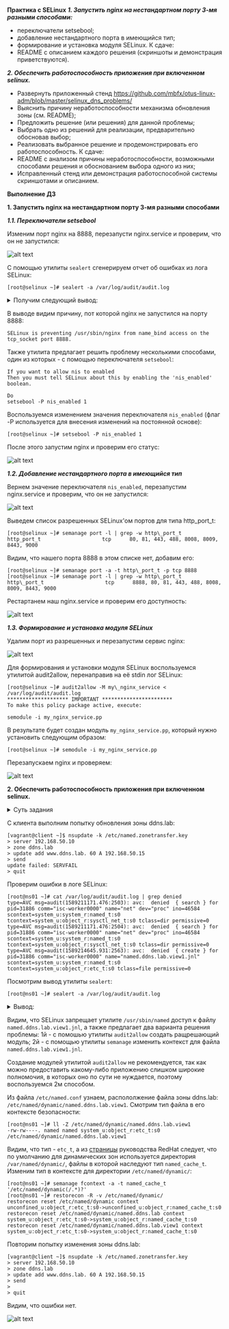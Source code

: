 **Практика с SELinux**
***1. Запустить nginx на нестандартном порту 3-мя разными способами:***
- переключатели setsebool;
- добавление нестандартного порта в имеющийся тип;
- формирование и установка модуля SELinux.
К сдаче:
- README с описанием каждого решения (скриншоты и демонстрация приветствуются).

***2. Обеспечить работоспособность приложения при включенном selinux.***
- Развернуть приложенный стенд
https://github.com/mbfx/otus-linux-adm/blob/master/selinux_dns_problems/
- Выяснить причину неработоспособности механизма обновления зоны (см. README);
- Предложить решение (или решения) для данной проблемы;
- Выбрать одно из решений для реализации, предварительно обосновав выбор;
- Реализовать выбранное решение и продемонстрировать его работоспособность.
К сдаче:
- README с анализом причины неработоспособности, возможными способами решения и обоснованием выбора одного из них;
- Исправленный стенд или демонстрация работоспособной системы скриншотами и описанием.

**Выполнение ДЗ**

**1. Запустить nginx на нестандартном порту 3-мя разными способами**

***1.1. Переключатели setsebool***

Изменим порт nginx на 8888, перезапусти nginx.service и проверим, что он не запустился:

![alt text](screenshots/12-1.png)

С помощью утилиты `sealert` сгенерируем отчет об ошибках из лога SELinux:
```
[root@selinux ~]# sealert -a /var/log/audit/audit.log
```
<details>
  <summary>Получим следующий вывод:</summary>

```
100% done
found 1 alerts in /var/log/audit/audit.log
--------------------------------------------------------------------------------

SELinux is preventing /usr/sbin/nginx from name_bind access on the tcp_socket port 8888.

*****  Plugin bind_ports (92.2 confidence) suggests   ************************

If you want to allow /usr/sbin/nginx to bind to network port 8888
Then you need to modify the port type.
Do
# semanage port -a -t PORT_TYPE -p tcp 8888
    where PORT_TYPE is one of the following: http_cache_port_t, http_port_t, jboss_management_port_t, jboss_messaging_port_t, ntop_port_t, puppet_port_t.

*****  Plugin catchall_boolean (7.83 confidence) suggests   ******************

If you want to allow nis to enabled
Then you must tell SELinux about this by enabling the 'nis_enabled' boolean.

Do
setsebool -P nis_enabled 1

*****  Plugin catchall (1.41 confidence) suggests   **************************

If you believe that nginx should be allowed name_bind access on the port 8888 tcp_socket by default.
Then you should report this as a bug.
You can generate a local policy module to allow this access.
Do
allow this access for now by executing:
# ausearch -c 'nginx' --raw | audit2allow -M my-nginx
# semodule -i my-nginx.pp


Additional Information:
Source Context                system_u:system_r:httpd_t:s0
Target Context                system_u:object_r:unreserved_port_t:s0
Target Objects                port 8888 [ tcp_socket ]
Source                        nginx
Source Path                   /usr/sbin/nginx
Port                          8888
Host                          <Unknown>
Source RPM Packages           nginx-1.16.1-1.el7.x86_64
Target RPM Packages           
Policy RPM                    selinux-policy-3.13.1-266.el7.noarch
Selinux Enabled               True
Policy Type                   targeted
Enforcing Mode                Enforcing
Host Name                     selinux
Platform                      Linux selinux 3.10.0-957.12.2.el7.x86_64 #1 SMP
                              Tue May 14 21:24:32 UTC 2019 x86_64 x86_64
Alert Count                   3
First Seen                    2020-05-11 13:36:54 UTC
Last Seen                     2020-05-11 13:37:15 UTC
Local ID                      bbb0a01d-870b-493d-94c5-f5b89125c013

Raw Audit Messages
type=AVC msg=audit(1589204235.192:846): avc:  denied  { name_bind } for  pid=4518 comm="nginx" src=8888 scontext=system_u:system_r:httpd_t:s0 tcontext=system_u:object_r:unreserved_port_t:s0 tclass=tcp_socket permissive=0


type=SYSCALL msg=audit(1589204235.192:846): arch=x86_64 syscall=bind success=no exit=EACCES a0=6 a1=56417dc9b6b8 a2=10 a3=7fff89962340 items=0 ppid=1 pid=4518 auid=4294967295 uid=0 gid=0 euid=0 suid=0 fsuid=0 egid=0 sgid=0 fsgid=0 tty=(none) ses=4294967295 comm=nginx exe=/usr/sbin/nginx subj=system_u:system_r:httpd_t:s0 key=(null)

Hash: nginx,httpd_t,unreserved_port_t,tcp_socket,name_bind
```

</details>

В выводе видим причину, пот которой nginx не запустился на порту 8888:
```
SELinux is preventing /usr/sbin/nginx from name_bind access on the tcp_socket port 8888.
```
Также утилита предлагает решить проблему несколькими способами, один из которых - с помощью переключателя `setsebool`:
```
If you want to allow nis to enabled
Then you must tell SELinux about this by enabling the 'nis_enabled' boolean.

Do
setsebool -P nis_enabled 1
```
Воспользуемся изменением значения переключателя `nis_enabled` (флаг -P используется для внесения изменений на постоянной основе):
```
[root@selinux ~]# setsebool -P nis_enabled 1
```
После этого запустим nginx и проверим его статус:

![alt text](screenshots/12-2.png)

***1.2. Добавление нестандартного порта в имеющийся тип***

Вернем значение переключателя `nis_enabled`, перезапустим nginx.service и проверим, что он не запустился:

![alt text](screenshots/12-3.png)

Выведем список разрешенных SELinux'ом портов для типа http\_port_t:
```
[root@selinux ~]# semanage port -l | grep -w http\_port_t
http_port_t                    tcp      80, 81, 443, 488, 8008, 8009, 8443, 9000
```
Видим, что нашего порта 8888 в этом списке нет, добавим его:
```
[root@selinux ~]# semanage port -a -t http\_port_t -p tcp 8888
[root@selinux ~]# semanage port -l | grep -w http\_port_t
http\_port_t                    tcp      8888, 80, 81, 443, 488, 8008, 8009, 8443, 9000
```
Рестартанем наш nginx.service и проверим его доступность:

![alt text](screenshots/12-4.png)

***1.3. Формирование и установка модуля SELinux***

Удалим порт из разрешенных и перезапустим сервис nginx:

![alt text](screenshots/12-5.png)

Для формирования и установки модуля SELinux воспользуемся утилитой audit2allow, перенаправив на её stdin лог SELinux:
```
[root@selinux ~]# audit2allow -M my\_nginx_service < /var/log/audit/audit.log 
******************** IMPORTANT ***********************
To make this policy package active, execute:

semodule -i my_nginx_service.pp
```
В результате будет создан модуль `my_nginx_service.pp`, который нужно установить следующим образом:
```
[root@selinux ~]# semodule -i my_nginx_service.pp
```
Перезапускаем nginx и проверяем:

![alt text](screenshots/12-6.png)

**2. Обеспечить работоспособность приложения при включенном selinux.**

<details>
  <summary>Суть задания</summary>

```
  Инженер настроил следующую схему:

    ns01 - DNS-сервер (192.168.50.10);
    client - клиентская рабочая станция (192.168.50.15).

При попытке удаленно (с рабочей станции) внести изменения в зону ddns.lab происходит следующее:

[vagrant@client ~]$ nsupdate -k /etc/named.zonetransfer.key
> server 192.168.50.10
> zone ddns.lab
> update add www.ddns.lab. 60 A 192.168.50.15
> send
update failed: SERVFAIL
>

Инженер перепроверил содержимое конфигурационных файлов и, убедившись, что с ними всё в порядке, предположил, что данная ошибка связана с SELinux.

В данной работе предлагается разобраться с возникшей ситуацией.
Задание

    Выяснить причину неработоспособности механизма обновления зоны.
    Предложить решение (или решения) для данной проблемы.
    Выбрать одно из решений для реализации, предварительно обосновав выбор.
    Реализовать выбранное решение и продемонстрировать его работоспособность.
```

</details>

С клиента выполним попытку обновления зоны ddns.lab:
```
[vagrant@client ~]$ nsupdate -k /etc/named.zonetransfer.key
> server 192.168.50.10
> zone ddns.lab
> update add www.ddns.lab. 60 A 192.168.50.15
> send
update failed: SERVFAIL
> quit
```
Проверим ошибки в логе SELinux:
```
[root@ns01 ~]# cat /var/log/audit/audit.log | grep denied
type=AVC msg=audit(1589211171.476:2503): avc:  denied  { search } for  pid=31886 comm="isc-worker0000" name="net" dev="proc" ino=46584 scontext=system_u:system_r:named_t:s0 tcontext=system_u:object_r:sysctl_net_t:s0 tclass=dir permissive=0
type=AVC msg=audit(1589211171.476:2504): avc:  denied  { search } for  pid=31886 comm="isc-worker0000" name="net" dev="proc" ino=46584 scontext=system_u:system_r:named_t:s0 tcontext=system_u:object_r:sysctl_net_t:s0 tclass=dir permissive=0
type=AVC msg=audit(1589214645.931:2563): avc:  denied  { create } for  pid=31886 comm="isc-worker0000" name="named.ddns.lab.view1.jnl" scontext=system_u:system_r:named_t:s0 tcontext=system_u:object_r:etc_t:s0 tclass=file permissive=0
```

Посмотрим вывод утилиты `sealert`:
```
[root@ns01 ~]# sealert -a /var/log/audit/audit.log
```
<details>
  <summary>Вывод:</summary>

```
100% done
found 2 alerts in /var/log/audit/audit.log
--------------------------------------------------------------------------------

SELinux is preventing /usr/sbin/named from search access on the directory net.

*****  Plugin catchall (100. confidence) suggests   **************************

If you believe that named should be allowed search access on the net directory by default.
Then you should report this as a bug.
You can generate a local policy module to allow this access.
Do
allow this access for now by executing:
# ausearch -c 'isc-worker0000' --raw | audit2allow -M my-iscworker0000
# semodule -i my-iscworker0000.pp


Additional Information:
Source Context                system_u:system_r:named_t:s0
Target Context                system_u:object_r:sysctl_net_t:s0
Target Objects                net [ dir ]
Source                        isc-worker0000
Source Path                   /usr/sbin/named
Port                          <Unknown>
Host                          <Unknown>
Source RPM Packages           bind-9.11.4-16.P2.el7_8.2.x86_64
Target RPM Packages           
Policy RPM                    selinux-policy-3.13.1-229.el7_6.12.noarch
Selinux Enabled               True
Policy Type                   targeted
Enforcing Mode                Enforcing
Host Name                     ns01
Platform                      Linux ns01 3.10.0-957.12.2.el7.x86_64 #1 SMP Tue
                              May 14 21:24:32 UTC 2019 x86_64 x86_64
Alert Count                   1
First Seen                    2020-05-11 15:32:51 UTC
Last Seen                     2020-05-11 15:32:51 UTC
Local ID                      10882f72-f2f1-49ac-bc97-43f2a343de62

Raw Audit Messages
type=AVC msg=audit(1589211171.476:2503): avc:  denied  { search } for  pid=31886 comm="isc-worker0000" name="net" dev="proc" ino=46584 scontext=system_u:system_r:named_t:s0 tcontext=system_u:object_r:sysctl_net_t:s0 tclass=dir permissive=0


type=SYSCALL msg=audit(1589211171.476:2503): arch=x86_64 syscall=open success=no exit=EACCES a0=7f3cc3330760 a1=0 a2=1b6 a3=24 items=0 ppid=31884 pid=31886 auid=4294967295 uid=25 gid=25 euid=25 suid=25 fsuid=25 egid=25 sgid=25 fsgid=25 tty=(none) ses=4294967295 comm=isc-worker0000 exe=/usr/sbin/named subj=system_u:system_r:named_t:s0 key=(null)

Hash: isc-worker0000,named_t,sysctl_net_t,dir,search

--------------------------------------------------------------------------------

SELinux is preventing /usr/sbin/named from create access on the file named.ddns.lab.view1.jnl.

*****  Plugin catchall_labels (83.8 confidence) suggests   *******************

If you want to allow named to have create access on the named.ddns.lab.view1.jnl file
Then you need to change the label on named.ddns.lab.view1.jnl
Do
# semanage fcontext -a -t FILE_TYPE 'named.ddns.lab.view1.jnl'
where FILE_TYPE is one of the following: dnssec_trigger_var_run_t, ipa_var_lib_t, krb5_host_rcache_t, krb5_keytab_t, named_cache_t, named_log_t, named_tmp_t, named_var_run_t, named_zone_t.
Then execute:
restorecon -v 'named.ddns.lab.view1.jnl'


*****  Plugin catchall (17.1 confidence) suggests   **************************

If you believe that named should be allowed create access on the named.ddns.lab.view1.jnl file by default.
Then you should report this as a bug.
You can generate a local policy module to allow this access.
Do
allow this access for now by executing:
# ausearch -c 'isc-worker0000' --raw | audit2allow -M my-iscworker0000
# semodule -i my-iscworker0000.pp


Additional Information:
Source Context                system_u:system_r:named_t:s0
Target Context                system_u:object_r:etc_t:s0
Target Objects                named.ddns.lab.view1.jnl [ file ]
Source                        isc-worker0000
Source Path                   /usr/sbin/named
Port                          <Unknown>
Host                          <Unknown>
Source RPM Packages           bind-9.11.4-16.P2.el7_8.2.x86_64
Target RPM Packages           
Policy RPM                    selinux-policy-3.13.1-229.el7_6.12.noarch
Selinux Enabled               True
Policy Type                   targeted
Enforcing Mode                Enforcing
Host Name                     ns01
Platform                      Linux ns01 3.10.0-957.12.2.el7.x86_64 #1 SMP Tue
                              May 14 21:24:32 UTC 2019 x86_64 x86_64
Alert Count                   2
First Seen                    2020-05-11 16:30:45 UTC
Last Seen                     2020-05-11 16:33:57 UTC
Local ID                      df3f2c91-3ace-48f8-9d70-b48bd5e9fbda

Raw Audit Messages
type=AVC msg=audit(1589214837.538:2564): avc:  denied  { create } for  pid=31886 comm="isc-worker0000" name="named.ddns.lab.view1.jnl" scontext=system_u:system_r:named_t:s0 tcontext=system_u:object_r:etc_t:s0 tclass=file permissive=0


type=SYSCALL msg=audit(1589214837.538:2564): arch=x86_64 syscall=open success=no exit=EACCES a0=7f3cc4b7a050 a1=241 a2=1b6 a3=24 items=0 ppid=1 pid=31886 auid=4294967295 uid=25 gid=25 euid=25 suid=25 fsuid=25 egid=25 sgid=25 fsgid=25 tty=(none) ses=4294967295 comm=isc-worker0000 exe=/usr/sbin/named subj=system_u:system_r:named_t:s0 key=(null)

Hash: isc-worker0000,named_t,etc_t,file,create
```

</details>

Видим, что SELinux запрещает утилите `/usr/sbin/named` доступ к файлу `named.ddns.lab.view1.jnl`, а также предлагает два варианта решения проблемы:
1й - с помошью утилиты `audit2allow` создать ращрешающий модуль;
2й - с помощью утилиты `semanage` изменить контекст для файла `named.ddns.lab.view1.jnl`.

Создание модулей утилитой `audit2allow` не рекомендуется, так как можно предоставить какому-либо приложению слишком широкие полномочия, в которых оно по сути не нуждается, поэтому воспользуемся 2м способом.

Из файла `/etc/named.conf` узнаем, распололжение файла зоны ddns.lab: `/etc/named/dynamic/named.ddns.lab.view1`. Смотрим тип файла в его контексте безопасности:
```
[root@ns01 ~]# ll -Z /etc/named/dynamic/named.ddns.lab.view1
-rw-rw----. named named system_u:object_r:etc_t:s0       /etc/named/dynamic/named.ddns.lab.view1
```
Видим, что тип - `etc_t`, а из [страницы](https://access.redhat.com/documentation/en-us/red_hat_enterprise_linux/7/html/selinux_users_and_administrators_guide/sect-managing_confined_services-bind-configuration_examples/) руководства RedHat следует, что по умолчанию для динамических зон используется директория `/var/named/dynamic/`, файлы в которой наследуют тип `named_cache_t`. Изменим тип в контексте для директории  `/etc/named/dynamic/`:
```
[root@ns01 ~]# semanage fcontext -a -t named_cache_t '/etc/named/dynamic(/.*)?'
[root@ns01 ~]# restorecon -R -v /etc/named/dynamic/
restorecon reset /etc/named/dynamic context unconfined_u:object_r:etc_t:s0->unconfined_u:object_r:named_cache_t:s0
restorecon reset /etc/named/dynamic/named.ddns.lab context system_u:object_r:etc_t:s0->system_u:object_r:named_cache_t:s0
restorecon reset /etc/named/dynamic/named.ddns.lab.view1 context system_u:object_r:etc_t:s0->system_u:object_r:named_cache_t:s0
```
Повторим попытку изменения зоны ddns.lab:
```
[vagrant@client ~]$ nsupdate -k /etc/named.zonetransfer.key
> server 192.168.50.10
> zone ddns.lab
> update add www.ddns.lab. 60 A 192.168.50.15
> send
> 
> quit
```
Видим, что ошибки нет.

![alt text](screenshots/12-7.png)












 









